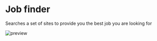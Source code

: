 # Job finder
Searches a set of sites to provide you the best job you are looking for

<img scr="https://i.ibb.co/dPqKJrb/scraper-web-app.jpg"
     alt="preview"     
     style="float: left; margin-right: 10px;" />
